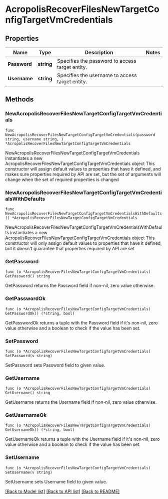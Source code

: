 # AcropolisRecoverFilesNewTargetConfigTargetVmCredentials

## Properties

Name | Type | Description | Notes
------------ | ------------- | ------------- | -------------
**Password** | **string** | Specifies the password to access target entity. | 
**Username** | **string** | Specifies the username to access target entity. | 

## Methods

### NewAcropolisRecoverFilesNewTargetConfigTargetVmCredentials

`func NewAcropolisRecoverFilesNewTargetConfigTargetVmCredentials(password string, username string, ) *AcropolisRecoverFilesNewTargetConfigTargetVmCredentials`

NewAcropolisRecoverFilesNewTargetConfigTargetVmCredentials instantiates a new AcropolisRecoverFilesNewTargetConfigTargetVmCredentials object
This constructor will assign default values to properties that have it defined,
and makes sure properties required by API are set, but the set of arguments
will change when the set of required properties is changed

### NewAcropolisRecoverFilesNewTargetConfigTargetVmCredentialsWithDefaults

`func NewAcropolisRecoverFilesNewTargetConfigTargetVmCredentialsWithDefaults() *AcropolisRecoverFilesNewTargetConfigTargetVmCredentials`

NewAcropolisRecoverFilesNewTargetConfigTargetVmCredentialsWithDefaults instantiates a new AcropolisRecoverFilesNewTargetConfigTargetVmCredentials object
This constructor will only assign default values to properties that have it defined,
but it doesn't guarantee that properties required by API are set

### GetPassword

`func (o *AcropolisRecoverFilesNewTargetConfigTargetVmCredentials) GetPassword() string`

GetPassword returns the Password field if non-nil, zero value otherwise.

### GetPasswordOk

`func (o *AcropolisRecoverFilesNewTargetConfigTargetVmCredentials) GetPasswordOk() (*string, bool)`

GetPasswordOk returns a tuple with the Password field if it's non-nil, zero value otherwise
and a boolean to check if the value has been set.

### SetPassword

`func (o *AcropolisRecoverFilesNewTargetConfigTargetVmCredentials) SetPassword(v string)`

SetPassword sets Password field to given value.


### GetUsername

`func (o *AcropolisRecoverFilesNewTargetConfigTargetVmCredentials) GetUsername() string`

GetUsername returns the Username field if non-nil, zero value otherwise.

### GetUsernameOk

`func (o *AcropolisRecoverFilesNewTargetConfigTargetVmCredentials) GetUsernameOk() (*string, bool)`

GetUsernameOk returns a tuple with the Username field if it's non-nil, zero value otherwise
and a boolean to check if the value has been set.

### SetUsername

`func (o *AcropolisRecoverFilesNewTargetConfigTargetVmCredentials) SetUsername(v string)`

SetUsername sets Username field to given value.



[[Back to Model list]](../README.md#documentation-for-models) [[Back to API list]](../README.md#documentation-for-api-endpoints) [[Back to README]](../README.md)


